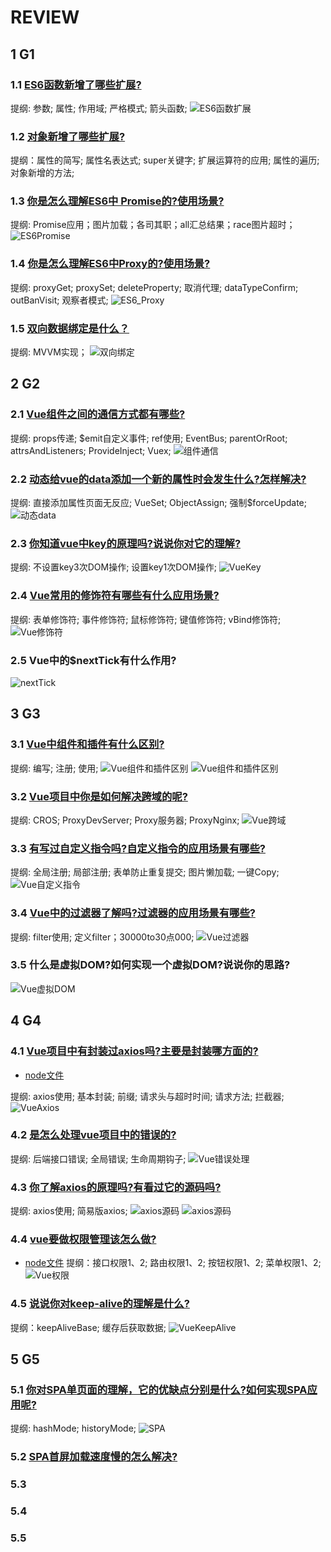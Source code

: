 # REVIEW

## 1 G1

### 1.1 [ES6函数新增了哪些扩展?](../../../public/1.example/1.FRONT_RW/3/5.ES6函数扩展.js)

提纲: 参数; 属性; 作用域; 严格模式; 箭头函数;
![ES6函数扩展](image.png)

### 1.2 [对象新增了哪些扩展?](../../../public/1.example/1.FRONT_RW/4/1.ES6对象新增扩展.js)

提纲：属性的简写; 属性名表达式; super关键字; 扩展运算符的应用; 属性的遍历; 对象新增的方法;

### 1.3 [你是怎么理解ES6中 Promise的?使用场景?](../../../public/1.example/1.FRONT_RW/4/2.ES6Promise.js)

提纲: Promise应用；图片加载；各司其职；all汇总结果；race图片超时；
![ES6Promise](image-1.png)

### 1.4 [你是怎么理解ES6中Proxy的?使用场景?](../../../public/1.example/1.FRONT_RW/4/3.ES6_Proxy.js)

提纲: proxyGet; proxySet; deleteProperty;  取消代理; dataTypeConfirm; outBanVisit; 观察者模式;
![ES6_Proxy](image-2.png)

### 1.5 [双向数据绑定是什么？](../../../public/1.example/1.FRONT_RW/4/4.双向绑定.js)

提纲: MVVM实现；
![双向绑定](image-3.png)

## 2 G2

### 2.1 [Vue组件之间的通信方式都有哪些?](../../../public/1.example/1.FRONT_RW/4/5.组件通信.html)

提纲: props传递; $emit自定义事件; ref使用; EventBus; parentOrRoot; attrsAndListeners; ProvideInject; Vuex;
![组件通信](image-4.png)

### 2.2 [动态给vue的data添加一个新的属性时会发生什么?怎样解决?](../../../public/1.example/1.FRONT_RW/5/1.动态data.html)

提纲: 直接添加属性页面无反应; VueSet; ObjectAssign; 强制$forceUpdate;
![动态data](image-5.png)

### 2.3 [你知道vue中key的原理吗?说说你对它的理解?](../../../public/1.example/1.FRONT_RW/5/2.VueKey.html)

提纲: 不设置key3次DOM操作; 设置key1次DOM操作;
![VueKey](image-6.png)

### 2.4 [Vue常用的修饰符有哪些有什么应用场景?](../../../public/1.example/1.FRONT_RW/5/2.Vue修饰符.html)

提纲: 表单修饰符; 事件修饰符; 鼠标修饰符; 键值修饰符; vBind修饰符;
![Vue修饰符](image-7.png)

### 2.5 Vue中的$nextTick有什么作用?

![nextTick](image-8.png)

## 3 G3

### 3.1 [Vue中组件和插件有什么区别?](../../../public/1.example/1.FRONT_RW/5/3.Vue组件和插件区别.html)

提纲: 编写; 注册; 使用;
![Vue组件和插件区别](image-9.png)
![Vue组件和插件区别](image-10.png)

### 3.2 [Vue项目中你是如何解决跨域的呢?](../../../public/1.example/1.FRONT_RW/5/4.Vue跨域.js)

提纲: CROS; ProxyDevServer; Proxy服务器; ProxyNginx;
![Vue跨域](image-11.png)

### 3.3 [有写过自定义指令吗?自定义指令的应用场景有哪些?](../../../public/1.example/1.FRONT_RW/5/4.Vue自定义指令.html)

提纲: 全局注册; 局部注册; 表单防止重复提交; 图片懒加载; 一键Copy;
![Vue自定义指令](image-12.png)

### 3.4 [Vue中的过滤器了解吗?过滤器的应用场景有哪些?](../../../public/1.example/1.FRONT_RW/5/5.Vue过滤器.html)

提纲: filter使用; 定义filter；30000to30点000;
![Vue过滤器](image-13.png)

### 3.5 什么是虚拟DOM?如何实现一个虚拟DOM?说说你的思路?

![Vue虚拟DOM](image-14.png)

## 4 G4

### 4.1 [Vue项目中有封装过axios吗?主要是封装哪方面的?](../../../public/1.example/2.FRONT_RW/1.VueAxios.html)

- [node文件](../../../public/1.example/2.FRONT_RW/1.server.js)

提纲: axios使用; 基本封装; 前缀; 请求头与超时时间; 请求方法; 拦截器;
![VueAxios](image-15.png)

### 4.2 [是怎么处理vue项目中的错误的?](../../../public/1.example/2.FRONT_RW/2.Vue错误处理.html)

提纲: 后端接口错误; 全局错误; 生命周期钩子;
![Vue错误处理](image-16.png)

### 4.3 [你了解axios的原理吗?有看过它的源码吗?](../../../public/1.example/2.FRONT_RW/3.axios源码.html)

提纲: axios使用; 简易版axios;
![axios源码](image-17.png)
![axios源码](image-18.png)

### 4.4 [vue要做权限管理该怎么做?](../../../public/1.example/2.FRONT_RW/4.Vue权限.html)

- [node文件](../../../public/1.example/2.FRONT_RW/4.server.js)
提纲：接口权限1、2; 路由权限1、2; 按钮权限1、2; 菜单权限1、2;
![Vue权限](image-19.png)

### 4.5 [说说你对keep-alive的理解是什么?](../../../public/1.example/2.FRONT_RW/5.VueKeepAlive.html)

提纲：keepAliveBase; 缓存后获取数据;
![VueKeepAlive](image-20.png)

## 5 G5

### 5.1 [你对SPA单页面的理解，它的优缺点分别是什么?如何实现SPA应用呢?](../../../public/1.example/2.FRONT_RW/1/1.SPA.html)

提纲: hashMode; historyMode;
![SPA](image-21.png)

### 5.2 [SPA首屏加载速度慢的怎么解决?](../../../public/1.example/2.FRONT_RW/1/2.SPA.html)

### 5.3

### 5.4

### 5.5
